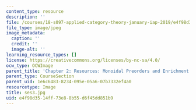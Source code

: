 ```yaml
---
content_type: resource
description: ''
file: /courses/18-s097-applied-category-theory-january-iap-2019/e4f98d3514ff73e88b55d6f45dd851b9_ses3.jpg
file_type: image/jpeg
image_metadata:
  caption: ''
  credit: ''
  image-alt: ''
learning_resource_types: []
license: https://creativecommons.org/licenses/by-nc-sa/4.0/
ocw_type: OCWImage
parent_title: 'Chapter 2: Resources: Monoidal Preorders and Enrichment'
parent_type: CourseSection
parent_uid: 1e6c6483-8234-095e-05a6-07b7332ef4a0
resourcetype: Image
title: ses3.jpg
uid: e4f98d35-14ff-73e8-8b55-d6f45dd851b9
---
```

